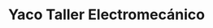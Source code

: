 ---
title: "Yaco Taller Electromecánico"
url: /puerto-esperanza/yaco-taller-electromecanico/
shop: reparación de automóviles
---